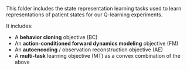 This folder includes the state representation learning tasks used to learn representations of patient states for our Q-learning experiments.

It includes:

- A **behavior cloning** objective (BC)
- An **action-conditioned forward dynamics modeling** objective (FM)
- An **autoencoding** / observation reconstruction objective (AE)
- A **multi-task** learning objective (MT) as a convex combination of the above
